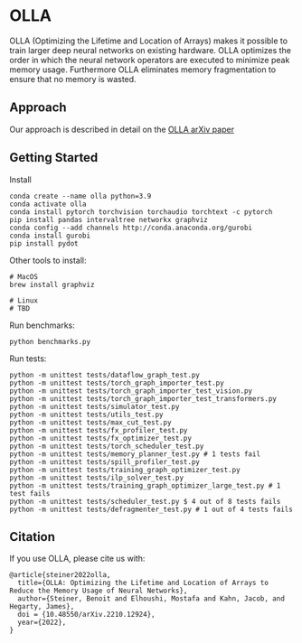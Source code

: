 # OLLA

OLLA (Optimizing the Lifetime and Location of Arrays) makes it possible to train larger deep neural networks on existing hardware. OLLA optimizes the order in which the neural network operators are executed to minimize peak memory usage. Furthermore OLLA eliminates memory fragmentation to ensure that no memory is wasted.

## Approach

Our approach is described in detail on the [OLLA arXiv paper](https://arxiv.org/abs/2210.12924)

## Getting Started

Install
```
conda create --name olla python=3.9
conda activate olla
conda install pytorch torchvision torchaudio torchtext -c pytorch
pip install pandas intervaltree networkx graphviz
conda config --add channels http://conda.anaconda.org/gurobi
conda install gurobi
pip install pydot
```

Other tools to install:
```
# MacOS
brew install graphviz

# Linux
# TBD
```

Run benchmarks:
```
python benchmarks.py
```

Run tests:
```
python -m unittest tests/dataflow_graph_test.py
python -m unittest tests/torch_graph_importer_test.py
python -m unittest tests/torch_graph_importer_test_vision.py
python -m unittest tests/torch_graph_importer_test_transformers.py
python -m unittest tests/simulator_test.py
python -m unittest tests/utils_test.py
python -m unittest tests/max_cut_test.py
python -m unittest tests/fx_profiler_test.py
python -m unittest tests/fx_optimizer_test.py
python -m unittest tests/torch_scheduler_test.py
python -m unittest tests/memory_planner_test.py # 1 tests fail
python -m unittest tests/spill_profiler_test.py
python -m unittest tests/training_graph_optimizer_test.py
python -m unittest tests/ilp_solver_test.py
python -m unittest tests/training_graph_optimizer_large_test.py # 1 test fails
python -m unittest tests/scheduler_test.py $ 4 out of 8 tests fails
python -m unittest tests/defragmenter_test.py # 1 out of 4 tests fails
```

## Citation

If you use OLLA, please cite us with:

```text
@article{steiner2022olla,
  title={OLLA: Optimizing the Lifetime and Location of Arrays to Reduce the Memory Usage of Neural Networks},
  author={Steiner, Benoit and Elhoushi, Mostafa and Kahn, Jacob, and Hegarty, James},
  doi = {10.48550/arXiv.2210.12924},
  year={2022},
}
```
